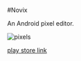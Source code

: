 #Novix

An Android pixel editor.

![pixels](http://i.imgur.com/tK7kgTe.png)


[play store link](https://play.google.com/store/apps/details?id=io.anuke.novix)
